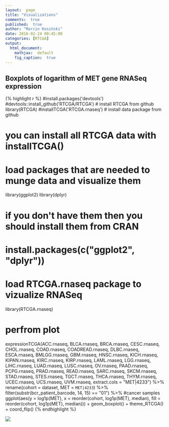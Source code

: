 ```yaml
---
layout:  page
title: "Visualizations"
comments:  true
published:  true
author: "Marcin Kosiński"
date: 2016-02-24 00:45:00
categories: [RTCGA]
output:
  html_document:
    mathjax:  default
    fig_caption:  true
---
```





## Boxplots of logarithm of MET gene RNASeq expression


{% highlight r %}
#install.packages('devtools')
#devtools::install_github('RTCGA/RTCGA') # install RTCGA from github 
library(RTCGA)
#installTCGA('RTCGA.rnaseq') # install data package from github
# you can install all RTCGA data with installTCGA()

# load packages that are needed to munge data and visualize them
library(ggplot2)
library(dplyr)
# if you don't have them then you should install them from CRAN
# install.packages(c("ggplot2", "dplyr"))

# load RTCGA.rnaseq package to vizualize RNASeq
library(RTCGA.rnaseq)
# perfrom plot
expressionTCGA(ACC.rnaseq, BLCA.rnaseq, BRCA.rnaseq, CESC.rnaseq, CHOL.rnaseq,
							 COAD.rnaseq, COADREAD.rnaseq, DLBC.rnaseq, ESCA.rnaseq,
							 BMLGG.rnaseq, GBM.rnaseq, HNSC.rnaseq, KICH.rnaseq, KIPAN.rnaseq,
							 KIRC.rnaseq, KIRP.rnaseq, LAML.rnaseq, LGG.rnaseq, LIHC.rnaseq,
							 LUAD.rnaseq, LUSC.rnaseq, OV.rnaseq, PAAD.rnaseq, PCPG.rnaseq,
							 PRAD.rnaseq, READ.rnaseq, SARC.rnaseq, SKCM.rnaseq, STAD.rnaseq,
							 STES.rnaseq, TGCT.rnaseq, THCA.rnaseq, THYM.rnaseq, UCEC.rnaseq,
							 UCS.rnaseq, UVM.rnaseq, extract.cols = "MET|4233") %>%
	rename(cohort = dataset,
				 MET = `MET|4233`) %>%
	filter(substr(bcr_patient_barcode, 14, 15) == "01") %>% 
	#cancer samples
	ggplot(aes(y = log1p(MET),
						 x = reorder(cohort, log1p(MET), median),
						 fill = reorder(cohort, log1p(MET), median))) + 
	geom_boxplot() +
	theme_RTCGA() +
	coord_flip()
{% endhighlight %}

![](https://raw.githubusercontent.com/RTCGA/RTCGA/master/devel/graphs/rnaseq.png)
